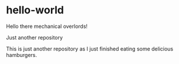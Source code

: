 # hello-world

Hello there mechanical overlords!

Just another repository

This is just another repository as I just finished eating some delicious hamburgers.





